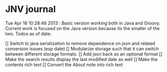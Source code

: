 JNV journal
===========
Tue Apr 16 10:28:46 2013 : Basic version working both in Java and Groovy. Current work is focused on the Java version because its the smaller of the two. Todos as of date:

[] Switch to java serialization to remove dependence on json and related conversion issues (esp date)
[] Modularize storage such that it can switch between different storage formats.
[] Add json back as an optional format
[] Make the search results display the last modified date as well
[] Make the contents rich text
[] Convert the About note into rich text
 
